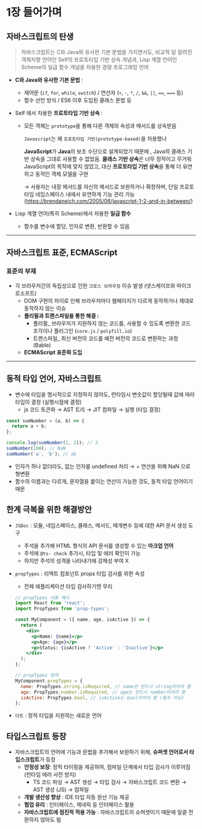 # 1장 들어가며

## 자바스크립트의 탄생

> 자바스크립트는 C와 Java와 유사한 기본 문법을 가지면서도, 비교적 덜 알려진 객체지향 언어인 Self의 프로토타입 기반 상속 개념과, Lisp 계열 언어인 Scheme의 일급 함수 개념을 차용한 경량 프로그래밍 언어

- **C와 Java와 유사한 기본 문법** :
  - 제어문 (`if`, `for`, `while`, `switch`) / 연산자 (`+`, `-`, `*`, `/`, `&&`, `||`, `==`, `===` 등)
  - 함수 선언 방식 / ES6 이후 도입된 클래스 문법 등
- Self 에서 차용한 **프로토타입 기반 상속** :

  - 모든 객체는 `prototype`을 통해 다른 객체의 속성과 메서드를 상속받음
    <aside>

    `Javascript`는 왜 `프로토타입 기반(prototype-based)`을 차용했나

    **JavaScript**가 **Java**의 보조 수단으로 설계되었기 때문에 , Java의 클래스 기반 상속을 그대로 사용할 수 없었음. **클래스 기반 상속**은 너무 정적이고 무거워 JavaScript의 목적에 맞지 않았고, 대신 **프로토타입 기반 상속**을 통해 더 유연하고 동적인 객체 모델을 구현

    → 사용자는 내장 메서드를 자신의 메서드로 보완하거나 확장하며, 단일 프로토타입 네임스페이스 내에서 유연하게 기능 관리 가능 (https://brendaneich.com/2005/06/javascript-1-2-and-in-between/)

    </aside>

- Lisp 계열 언어(특히 Scheme)에서 차용한 **일급 함수**
  - 함수를 변수에 할당, 인자로 변환, 반환할 수 있음

---

## 자바스크립트 표준, ECMAScript

### 표준의 부재

- 각 브라우저간의 독립성으로 인한 `크로스 브라우징` 이슈 발생 (넷스케이프와 마이크로소프트)
  - DOM 구현의 차이로 인해 브라우저마다 웹페이지가 다르게 동작하거나 제대로 동작하지 않는 이슈
  - **폴리필과 트랜스파일을 통한 해결 :**
    - 폴리필\_ 브라우저가 지원하지 않는 코드를, 사용할 수 있도록 변환한 코드 조각이나 플러그인 (`core.js` / `polyfill.io`)
    - 트랜스파일\_ 최신 버전의 코드를 예전 버전의 코드로 변환하는 과정 (Bable)
  - **ECMAScript 표준화 도입**

---

## 동적 타입 언어, 자바스크립트

- 변수에 타입을 명시적으로 지정하지 않아도, 런타임시 변숫값이 할당될때 값에 따라 타입이 결정 (실행시점에 결정)
  - js 코드 토큰화 → AST 트리 → JIT 컴파일 → 실행 (타입 결정)

```jsx
const sumNumber = (a, b) => {
  return a + b;
};

console.log(sumNumber(1, 2)); // 3
sumNumber(100); // NaN
sumNumber('a', 'b'); // ab
```

- 인자가 하나 없더라도, 없는 인자를 undefined 처리 → + 연산을 위해 NaN 으로 형변환
- 함수의 이름과는 다르게, 문자열을 붙이는 연산이 가능한 것도, 동적 타입 언어이기 때문

## 한계 극복을 위한 해결방안

- `JSDoc` : 모듈, 네임스페이스, 클래스, 메서드, 매개변수 등에 대한 API 문서 생성 도구
  - 주석을 추가해 HTML 형식의 API 문서를 생성할 수 있는 **마크업 언어**
  - 주석에 `@ts- check` 추가시, 타입 및 에러 확인이 가능
  - 하지만 주석의 성격을 나타내기에 강제성 부여 X
- `propTypes` : 리액트 컴포넌트 props 타입 검사를 위한 속성

  - 전체 애플리케이션 타입 검사하기엔 무리

  ```jsx
  // propTypes 사용 예시
  import React from 'react';
  import PropTypes from 'prop-types';

  const MyComponent = ({ name, age, isActive }) => {
    return (
      <div>
        <p>Name: {name}</p>
        <p>Age: {age}</p>
        <p>Status: {isActive ? 'Active' : 'Inactive'}</p>
      </div>
    );
  };

  // propTypes 정의
  MyComponent.propTypes = {
    name: PropTypes.string.isRequired, // name은 반드시 string이어야 함
    age: PropTypes.number.isRequired, // age는 반드시 number이어야 함
    isActive: PropTypes.bool, // isActive는 bool이어야 함 (필수 아님)
  };
  ```

- `다트` : 정적 타입을 지원하는 새로운 언어

## 타입스크립트 등장

- 자바스크립트의 언어에 기능과 문법을 추가해서 보완하기 위해, **슈퍼셋 언어로서 타입스크립트**가 등장
  - **안정성 보장**: 정적 타이핑을 제공하여, 컴파일 단계에서 타입 검사가 이루어짐 (런타임 에러 사전 방지)
    - TS 코드 파싱 → AST 생성 → 타입 검사 → 자바스크립트 코드 변환 → AST 생성 (JS) → 컴파일
  - **개발 생산성 향상** : IDE 타입 자동 완선 기능 제공
  - **협업 유리** : 인터페이스, 제네릭 등 인터페이스 활용
  - **자바스크립트에 점진적 적용 가능** : 자바스크립트의 슈퍼셋이기 때문에 일괄 전환하지 않아도 됨
